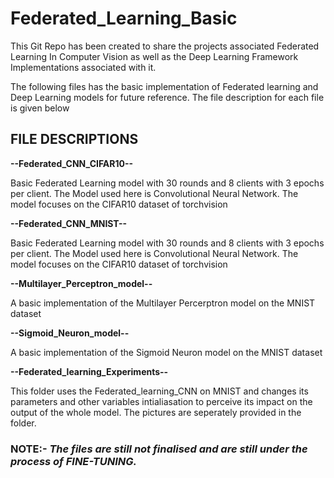 # Federated_Learning_Basic

This Git Repo has been created to share the projects associated Federated Learning In Computer Vision as well as the Deep Learning Framework Implementations associated with it. 

The following files has the basic implementation of Federated learning and Deep Learning models for future reference. The file description for each file is given below

## FILE DESCRIPTIONS

**--Federated_CNN_CIFAR10--**

Basic Federated Learning model with 30 rounds and 8 clients with 3 epochs per client. The Model used here is Convolutional Neural Network. The model focuses on the CIFAR10 dataset of torchvision

**--Federated_CNN_MNIST--**

Basic Federated Learning model with 30 rounds and 8 clients with 3 epochs per client. The Model used here is Convolutional Neural Network. The model focuses on the CIFAR10 dataset of torchvision

**--Multilayer_Perceptron_model--**

A basic implementation of the Multilayer Percerptron model on the MNIST dataset

**--Sigmoid_Neuron_model--**

A basic implementation of the Sigmoid Neuron model on the MNIST dataset

**--Federated_learning_Experiments--**

This folder uses the Federated_learning_CNN on MNIST and changes its parameters and other variables intialiasation to perceive its impact on the output of the whole model. The pictures are seperately provided in the folder.

### NOTE:- *The files are still not finalised and are still under the process of FINE-TUNING.*